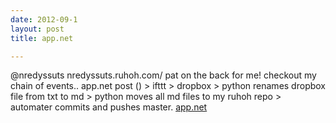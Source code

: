 ```yaml
---
date: 2012-09-1
layout: post
title: app.net

---
```

@nredyssuts nredyssuts.ruhoh.com/ pat on the back for me! checkout my chain of events.. app.net post () > ifttt > dropbox > python renames dropbox file from txt to md > python moves all md files to my ruhoh repo > automater commits and pushes master.
[app.net](https://alpha.app.net/nredyssuts/post/261803)